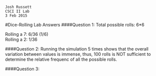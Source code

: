 ```
Josh Russett
CSCI II Lab
3 Feb 2015
```
#Dice-Rolling Lab Answers
####Question 1:
Total possible rolls: 6*6  

Rolling a 7: 6/36 (1/6)   
Rolling a 2: 1/36


####Question 2:
Running the simulation 5 times shows that the overall variation between values is immense, thus, 100 rolls is NOT sufficient to determine the relative frequenc of all the possible rolls.

####Question 3:
